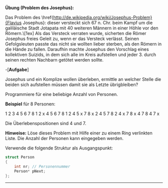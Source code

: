 


**Übung (Problem des Josephus):**

Das Problem des 
\href{http://de.wikipedia.org/wiki/Josephus-Problem}{Flavius Josephus}:
 dieser versteckt sich 67 n. Chr. beim Kampf um die galiläische Stadt Jotapata mit 40 weiteren Männern in einer Höhle vor den Römern.\\[1ex]
Als das Versteck verraten wurde, sicherten die Römer Josephus freies Geleit zu, wenn er das Versteck verlässt. Seinen Gefolgsleuten passte das nicht sie wollten lieber sterben, als den Römern in die Hände zu fallen. Daraufhin machte Josephus den Vorschlag eines kollektiven Suizids, in dem sich alle im Kreis aufstellen und jeder 3. durch seinen rechten Nachbarn getötet werden sollte.


-[**Aufgabe**] 

Josephus und ein Komplize wollen überleben, ermittle an welcher Stelle die beiden sich aufstellen müssen damit sie als Letzte übrigbleiben?

Programmiere für eine beliebige Anzahl von Personen.



**Beispiel** für 8 Personen:

1 2 3 4 5 6 7 8
1 2 x 4 5 6 7 8
1 2   4 5 x 7 8
x 2   4 5   7 8
  2   4 x   7 8
  x   4     7 8
      4     7 x

Die Überlebenspositionen sind 4 und 7.


**Hinweise:**
Löse dieses Problem mit Hilfe einer zu einem Ring verlinkten Liste. Die Anzahl der Personen kann eingegeben werden.

Verwende die folgende Struktur als Ausgangspunkt:

```c
struct Person
{
	int nr; // Personennummer
	Person* pNext;
};
```


---



